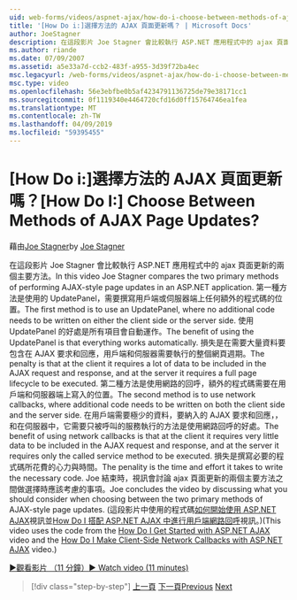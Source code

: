 ```yaml
---
uid: web-forms/videos/aspnet-ajax/how-do-i-choose-between-methods-of-ajax-page-updates
title: '[How Do i:]選擇方法的 AJAX 頁面更新嗎？ | Microsoft Docs'
author: JoeStagner
description: 在這段影片 Joe Stagner 會比較執行 ASP.NET 應用程式中的 ajax 頁面更新的兩個主要方法。 第一種方法是使用 Upd...
ms.author: riande
ms.date: 07/09/2007
ms.assetid: a5e33a7d-ccb2-483f-a955-3d39f72ba4ec
msc.legacyurl: /web-forms/videos/aspnet-ajax/how-do-i-choose-between-methods-of-ajax-page-updates
msc.type: video
ms.openlocfilehash: 56e3ebfbe0b5af4234791136725de79e38171cc1
ms.sourcegitcommit: 0f1119340e4464720cfd16d0ff15764746ea1fea
ms.translationtype: MT
ms.contentlocale: zh-TW
ms.lasthandoff: 04/09/2019
ms.locfileid: "59395455"
---
```

# <a name="how-do-i-choose-between-methods-of-ajax-page-updates"></a><span data-ttu-id="41b7e-105">[How Do i:]選擇方法的 AJAX 頁面更新嗎？</span><span class="sxs-lookup"><span data-stu-id="41b7e-105">[How Do I:] Choose Between Methods of AJAX Page Updates?</span></span>

<span data-ttu-id="41b7e-106">藉由[Joe Stagner](https://github.com/JoeStagner)</span><span class="sxs-lookup"><span data-stu-id="41b7e-106">by [Joe Stagner](https://github.com/JoeStagner)</span></span>

<span data-ttu-id="41b7e-107">在這段影片 Joe Stagner 會比較執行 ASP.NET 應用程式中的 ajax 頁面更新的兩個主要方法。</span><span class="sxs-lookup"><span data-stu-id="41b7e-107">In this video Joe Stagner compares the two primary methods of performing AJAX-style page updates in an ASP.NET application.</span></span> <span data-ttu-id="41b7e-108">第一種方法是使用的 UpdatePanel，需要撰寫用戶端或伺服器端上任何額外的程式碼的位置。</span><span class="sxs-lookup"><span data-stu-id="41b7e-108">The first method is to use an UpdatePanel, where no additional code needs to be written on either the client side or the server side.</span></span> <span data-ttu-id="41b7e-109">使用 UpdatePanel 的好處是所有項目會自動運作。</span><span class="sxs-lookup"><span data-stu-id="41b7e-109">The benefit of using the UpdatePanel is that everything works automatically.</span></span> <span data-ttu-id="41b7e-110">損失是在需要大量資料要包含在 AJAX 要求和回應，用戶端和伺服器需要執行的整個網頁週期。</span><span class="sxs-lookup"><span data-stu-id="41b7e-110">The penalty is that at the client it requires a lot of data to be included in the AJAX request and response, and at the server it requires a full page lifecycle to be executed.</span></span> <span data-ttu-id="41b7e-111">第二種方法是使用網路的回呼，額外的程式碼需要在用戶端和伺服器端上寫入的位置。</span><span class="sxs-lookup"><span data-stu-id="41b7e-111">The second method is to use network callbacks, where additional code needs to be written on both the client side and the server side.</span></span> <span data-ttu-id="41b7e-112">在用戶端需要極少的資料，要納入的 AJAX 要求和回應，，和在伺服器中，它需要只被呼叫的服務執行的方法是使用網路回呼的好處。</span><span class="sxs-lookup"><span data-stu-id="41b7e-112">The benefit of using network callbacks is that at the client it requires very little data to be included in the AJAX request and response, and at the server it requires only the called service method to be executed.</span></span> <span data-ttu-id="41b7e-113">損失是撰寫必要的程式碼所花費的心力與時間。</span><span class="sxs-lookup"><span data-stu-id="41b7e-113">The penality is the time and effort it takes to write the necessary code.</span></span> <span data-ttu-id="41b7e-114">Joe 結束時，視訊會討論 ajax 頁面更新的兩個主要方法之間做選擇時應該考慮的事項。</span><span class="sxs-lookup"><span data-stu-id="41b7e-114">Joe concludes the video by discussing what you should consider when choosing between the two primary methods of AJAX-style page updates.</span></span> <span data-ttu-id="41b7e-115">(這段影片中使用的程式碼[如何開始使用 ASP.NET AJAX](how-do-i-get-started-with-aspnet-ajax.md)視訊並[How Do I 搭配 ASP.NET AJAX 中進行用戶端網路回呼](how-do-i-make-client-side-network-callbacks-with-aspnet-ajax.md)視訊。)</span><span class="sxs-lookup"><span data-stu-id="41b7e-115">(This video uses the code from the [How Do I Get Started with ASP.NET AJAX](how-do-i-get-started-with-aspnet-ajax.md) video and the [How Do I Make Client-Side Network Callbacks with ASP.NET AJAX](how-do-i-make-client-side-network-callbacks-with-aspnet-ajax.md) video.)</span></span>

[<span data-ttu-id="41b7e-116">&#9654;觀看影片 （11 分鐘）</span><span class="sxs-lookup"><span data-stu-id="41b7e-116">&#9654; Watch video (11 minutes)</span></span>](https://channel9.msdn.com/Blogs/ASP-NET-Site-Videos/how-do-i-choose-between-methods-of-ajax-page-updates)

> [!div class="step-by-step"]
> <span data-ttu-id="41b7e-117">[上一頁](how-do-i-update-multiple-regions-of-a-page-with-aspnet-ajax.md)
> [下一頁](how-do-i-use-other-javascript-user-interface-libraries-with-aspnet-ajax.md)</span><span class="sxs-lookup"><span data-stu-id="41b7e-117">[Previous](how-do-i-update-multiple-regions-of-a-page-with-aspnet-ajax.md)
[Next](how-do-i-use-other-javascript-user-interface-libraries-with-aspnet-ajax.md)</span></span>
